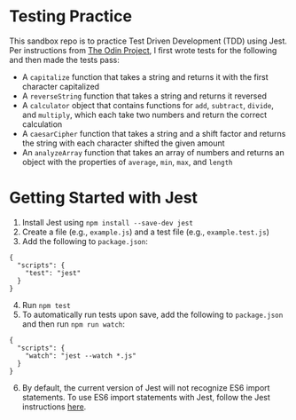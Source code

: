 # Testing Practice

This sandbox repo is to practice Test Driven Development (TDD) using Jest. Per instructions from [The Odin Project](https://www.theodinproject.com/lessons/node-path-javascript-testing-practice), I first wrote tests for the following and then made the tests pass:
- A `capitalize` function that takes a string and returns it with the first character capitalized
- A `reverseString` function that takes a string and returns it reversed
- A `calculator` object that contains functions for `add`, `subtract`, `divide`, and `multiply`, which each take two numbers and return the correct calculation
- A `caesarCipher` function that takes a string and a shift factor and returns the string with each character shifted the given amount
- An `analyzeArray` function that takes an array of numbers and returns an object with the properties of `average`, `min`, `max`, and `length`

# Getting Started with Jest
1. Install Jest using `npm install --save-dev jest`
2. Create a file (e.g., `example.js`) and a test file (e.g., `example.test.js`)
3. Add the following to `package.json`:
```
{
  "scripts": {
    "test": "jest"
  }
}
```
4. Run `npm test`
5. To automatically run tests upon save, add the following to `package.json` and then run `npm run watch`:
```
{
  "scripts": {
    "watch": "jest --watch *.js"
  }
}
```
6. By default, the current version of Jest will not recognize ES6 import statements. To use ES6 import statements with Jest, follow the Jest instructions [here](https://jestjs.io/docs/getting-started#using-babel).